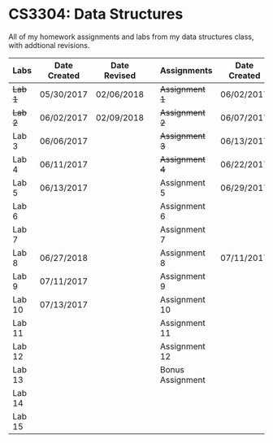 # CS3304: Data Structures
All of my homework assignments and labs from my data structures class, with addtional revisions.

|         Labs  | Date Created  | Date Revised  |   | Assignments       |  Date Created | Date Revised  |
| ------------- | ------------- | ------------- | - | ----------------- | ------------- | ------------- |
| ~~Lab 1~~     | 05/30/2017    | 02/06/2018    |   | ~~Assignment 1~~  | 06/02/2017    | 02/06/2018    |
| ~~Lab 2~~     | 06/02/2017    | 02/09/2018    |   | ~~Assignment 2~~  | 06/07/2017    | 02/06/2018    |
| Lab 3         | 06/06/2017    |               |   | ~~Assignment 3~~  | 06/13/2017    | 02/09/2018    |
| Lab 4         | 06/11/2017    |               |   | ~~Assignment 4~~  | 06/22/2017    | 02/09/2018    |
| Lab 5         | 06/13/2017    |               |   | Assignment 5      | 06/29/2017    | 02/12/2018    |
| Lab 6         |               |               |   | Assignment 6      |               |               |
| Lab 7         |               |               |   | Assignment 7      |               |               |
| Lab 8         | 06/27/2018    |               |   | Assignment 8      | 07/11/2017    |               |
| Lab 9         | 07/11/2017    |               |   | Assignment 9      |               |               |
| Lab 10        | 07/13/2017    |               |   | Assignment 10     |               |               |
| Lab 11        |               |               |   | Assignment 11     |               |               |
| Lab 12        |               |               |   | Assignment 12     |               |               |
| Lab 13        |               |               |   | Bonus Assignment  |               |               |
| Lab 14        |               |               |   |                   |               |               |
| Lab 15        |               |               |   |                   |               |               |
